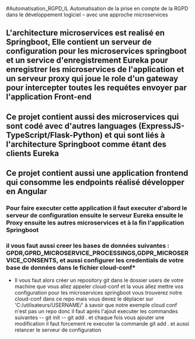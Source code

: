 #Automatisation_RGPD_IL
Automatisation de la prise en compte de la RGPD dans le développement logiciel – avec une approche microservices

## L'architecture microservices est realisé en Springboot, Elle contient un serveur de configuration pour les microservices springboot et un service d'enregistrement Eureka pour enregistrer les microservices de l'application et un serveur proxy qui joue le role d'un gateway pour intercepter toutes les requétes envoyer par l'application Front-end

## Ce projet contient aussi des microservices qui sont codé avec d'autres languages (ExpressJS-TypeScript/Flask-Python) et qui sont liés à l'architecture Springboot comme étant des clients Eureka

## Ce projet contient aussi une application frontend qui consomme les endpoints réalisé développer en Angular

### Pour faire executer cette application il faut executer d'abord le serveur de configuration ensuite le serveur Eureka ensuite le Proxy ensuite les autres microservices et à la fin l'application Springboot

### il vous faut aussi creer les bases de données suivantes : GPDR,GPRD_MICROSERVICE_PROCESSINGS,GDPR_MICROSERVICE_CONSENTS, et aussi configurer les credentials de votre base de données dans le fichier cloud-conf\*

- Il vous faut alors créer un repository git dans le dossier users de votre machine que vous allez appeler cloud-conf et la vous allez mettre vos configuration pour les microservices springboot vous trouverez notre cloud-conf dans ce repo mais vous devez le déplacer sur 'C:/utilisateurs/USERNAME/' à savoir que notre exemple cloud conf n'est pas un repo donc il faut aprés l'ajout executer les commandes suivantes
  -- git init
  -- git add .
  et chaque fois vous ajouter une modification il faut forcement re executer la commande git add . et aussi relancer le serveur de configuration
